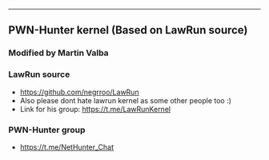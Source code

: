 ----------------------------------------------------------------------------------
PWN-Hunter kernel (Based on LawRun source)
----------------------------------------------------------------------------------
### Modified by Martin Valba ###

### LawRun source ###
* https://github.com/negrroo/LawRun
* Also please dont hate lawrun kernel as some other people too :)
* Link for his group: https://t.me/LawRunKernel

### PWN-Hunter group ###
* https://t.me/NetHunter_Chat
